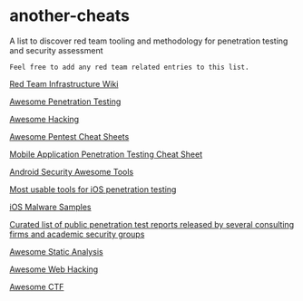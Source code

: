 # another-cheats

A list to discover red team tooling and methodology for penetration testing and security assessment

    Feel free to add any red team related entries to this list.

[Red Team Infrastructure Wiki](https://github.com/bluscreenofjeff/Red-Team-Infrastructure-Wiki)

[Awesome Penetration Testing](https://github.com/enaqx/awesome-pentest)

[Awesome Hacking](https://github.com/Hack-with-Github/Awesome-Hacking)

[Awesome Pentest Cheat Sheets ](https://github.com/coreb1t/awesome-pentest-cheat-sheets)

[Mobile Application Penetration Testing Cheat Sheet](https://github.com/tanprathan/MobileApp-Pentest-Cheatsheet)

[Android Security Awesome Tools](https://github.com/ashishb/android-security-awesome#tools)

[Most usable tools for iOS penetration testing](https://github.com/ansjdnakjdnajkd/iOS)

[iOS Malware Samples](https://github.com/ashishb/ios-malware)

[Curated list of public penetration test reports released by several consulting firms and academic security groups](https://github.com/juliocesarfort/public-pentesting-reports)

[Awesome Static Analysis](https://github.com/mre/awesome-static-analysis)

[Awesome Web Hacking](https://github.com/infoslack/awesome-web-hacking)

[Awesome CTF](https://github.com/We5ter/Awesome-Platforms/blob/master/CTF-Platforms.md)
